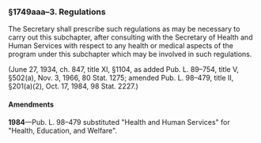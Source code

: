 ### §1749aaa–3. Regulations ###

The Secretary shall prescribe such regulations as may be necessary to carry out this subchapter, after consulting with the Secretary of Health and Human Services with respect to any health or medical aspects of the program under this subchapter which may be involved in such regulations.

(June 27, 1934, ch. 847, title XI, §1104, as added Pub. L. 89–754, title V, §502(a), Nov. 3, 1966, 80 Stat. 1275; amended Pub. L. 98–479, title II, §201(a)(2), Oct. 17, 1984, 98 Stat. 2227.)

#### Amendments ####

**1984**—Pub. L. 98–479 substituted "Health and Human Services" for "Health, Education, and Welfare".